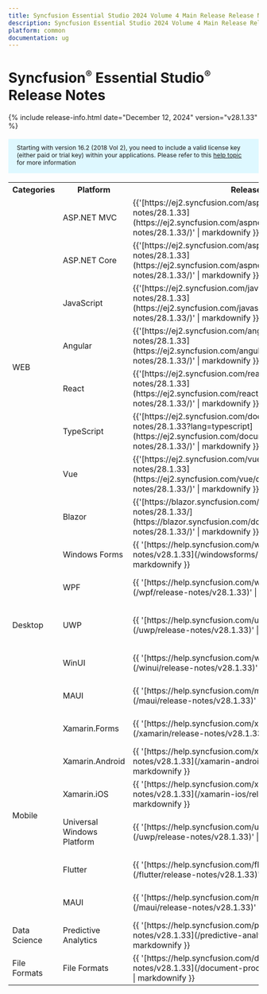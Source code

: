 ```yaml
---
title: Syncfusion Essential Studio 2024 Volume 4 Main Release Release Notes  
description: Syncfusion Essential Studio 2024 Volume 4 Main Release Release Notes  
platform: common
documentation: ug
---
```


# Syncfusion<sup style="font-size:70%">&reg;</sup> Essential Studio<sup style="font-size:70%">&reg;</sup>  Release Notes  

{% include release-info.html date="December 12, 2024"   version="v28.1.33" %} 

<style>
#license {
    font-size: .88em!important;
margin-top: 1.5em;     margin-bottom: 1.5em;
    background-color: #def8ff;
    padding: 10px 17px 14px;
}
</style>

<div id="license">
Starting with version 16.2 (2018 Vol 2), you need to include a valid license key (either paid or trial key) within your applications. 
Please refer to this <a href="/common/essential-studio/licensing/license-key">help topic</a> for more information 
</div>



<table>
<tr>
<th>
Categories</th><th>
Platform</th><th>
Release Notes</th><th>
Read Me</th></tr>
<tr>
<td rowspan="8">
WEB 
</td>
<td>
ASP.NET MVC
</td>
<td>{{'[https://ej2.syncfusion.com/aspnetmvc/documentation/release-notes/28.1.33](https://ej2.syncfusion.com/aspnetmvc/documentation/release-notes/28.1.33/)' | markdownify }}
</td>
<td>{{'[http://files2.syncfusion.com/Installs/v28.1.33/ReadMe/web/ASPMVC.html](http://files2.syncfusion.com/Installs/v28.1.33/ReadMe/web/ASPMVC.html)' | markdownify }}
</td>
</tr>
<tr>
<td>
ASP.NET Core	
</td>
<td>{{'[https://ej2.syncfusion.com/aspnetcore/documentation/release-notes/28.1.33](https://ej2.syncfusion.com/aspnetcore/documentation/release-notes/28.1.33/)' | markdownify }}
</td>
<td>{{'[http://files2.syncfusion.com/Installs/v28.1.33/ReadMe/web/ASPNETCORE.html](http://files2.syncfusion.com/Installs/v28.1.33/ReadMe/web/ASPNETCORE.html)' | markdownify }}
</td>
</tr>
<tr>
<td>
JavaScript
</td>
<td>{{'[https://ej2.syncfusion.com/javascript/documentation/release-notes/28.1.33](https://ej2.syncfusion.com/javascript/documentation/release-notes/28.1.33/)' | markdownify }}
</td>
<td>{{'[http://files2.syncfusion.com/Installs/v28.1.33/ReadMe/web/JavaScript.html](http://files2.syncfusion.com/Installs/v28.1.33/ReadMe/web/JavaScript.html)' | markdownify }}
</td>
</tr>
<tr>
<td>
Angular
</td>
<td>{{'[https://ej2.syncfusion.com/angular/documentation/release-notes/28.1.33](https://ej2.syncfusion.com/angular/documentation/release-notes/28.1.33/)' | markdownify }}
</td>
<td>{{'[http://files2.syncfusion.com/Installs/v28.1.33/ReadMe/web/Angular.html](http://files2.syncfusion.com/Installs/v28.1.33/ReadMe/web/Angular.html)' | markdownify }}
</td>
</tr>
<tr>
<td>
React
</td>
<td>{{'[https://ej2.syncfusion.com/react/documentation/release-notes/28.1.33](https://ej2.syncfusion.com/react/documentation/release-notes/28.1.33/)' | markdownify }}
</td>
<td>{{'[http://files2.syncfusion.com/Installs/v28.1.33/ReadMe/web/React.html](http://files2.syncfusion.com/Installs/v28.1.33/ReadMe/web/React.html)' | markdownify }}
</td>
</tr>
<tr>
<td>
TypeScript
</td>
<td>{{'[https://ej2.syncfusion.com/documentation/release-notes/28.1.33?lang=typescript](https://ej2.syncfusion.com/documentation/release-notes/28.1.33/)' | markdownify }}
</td>
<td>{{'[http://files2.syncfusion.com/Installs/v28.1.33/ReadMe/web/TypeScript.html](http://files2.syncfusion.com/Installs/v28.1.33/ReadMe/web/TypeScript.html)' | markdownify }}
</td>
</tr>
<tr>
<td>
Vue
</td>
<td>{{'[https://ej2.syncfusion.com/vue/documentation/release-notes/28.1.33](https://ej2.syncfusion.com/vue/documentation/release-notes/28.1.33/)' | markdownify }}
</td>
<td>{{'[http://files2.syncfusion.com/Installs/v28.1.33/ReadMe/web/Vue.html](http://files2.syncfusion.com/Installs/v28.1.33/ReadMe/web/Vue.html)' | markdownify }}
</td>
</tr>
<tr>
<td>
Blazor
</td>
<td>{{'[https://blazor.syncfusion.com/documentation/release-notes/28.1.33/](https://blazor.syncfusion.com/documentation/release-notes/28.1.33/)' | markdownify }}
</td>
<td>{{'[http://files2.syncfusion.com/Installs/v28.1.33/ReadMe/web/Blazor.html](http://files2.syncfusion.com/Installs/v28.1.33/ReadMe/web/Blazor.html)' | markdownify }}
</td>
</tr>
<tr>
<td rowspan="5">
Desktop
</td>
<td>
Windows Forms
</td>
<td>{{ '[https://help.syncfusion.com/windowsforms/release-notes/v28.1.33](/windowsforms/release-notes/v28.1.33)' | markdownify }}
</td>
<td>{{ '[http://files2.syncfusion.com/Installs/v28.1.33/ReadMe/WindowsForms.html](http://files2.syncfusion.com/Installs/v28.1.33/ReadMe/WindowsForms.html)' | markdownify }}
</td>
</tr>
<tr>
<td>
WPF
</td>
<td>{{ '[https://help.syncfusion.com/wpf/release-notes/v28.1.33](/wpf/release-notes/v28.1.33)' | markdownify }}
</td>
<td>{{ '[http://files2.syncfusion.com/Installs/v28.1.33/ReadMe/WPF.html](http://files2.syncfusion.com/Installs/v28.1.33/ReadMe/WPF.html)' | markdownify }}
</td>
</tr>
<tr>
<td>
UWP
</td>
<td>{{ '[https://help.syncfusion.com/uwp/release-notes/v28.1.33](/uwp/release-notes/v28.1.33)' | markdownify }}
</td>
<td>{{ '[http://files2.syncfusion.com/Installs/v28.1.33/ReadMe/UniversalWindows.html](http://files2.syncfusion.com/Installs/v28.1.33/ReadMe/UniversalWindows.html)' | markdownify }}
</td>
</tr>
<tr>
<td>
WinUI
</td>
<td>{{ '[https://help.syncfusion.com/winui/release-notes/v28.1.33](/winui/release-notes/v28.1.33)' | markdownify }}
</td>
<td>{{ '[http://files2.syncfusion.com/Installs/v28.1.33/ReadMe/WinUI.html](http://files2.syncfusion.com/Installs/v28.1.33/ReadMe/WinUI.html)' | markdownify }}
</td>
</tr>
<tr>
<td>
MAUI
</td>
<td>{{ '[https://help.syncfusion.com/maui/release-notes/v28.1.33](/maui/release-notes/v28.1.33)' | markdownify }}
</td>
<td>{{ '[http://files2.syncfusion.com/Installs/v28.1.33/ReadMe/.NETMAUI.html](http://files2.syncfusion.com/Installs/v28.1.33/ReadMe/.NETMAUI.html)' | markdownify }}
</td>
</tr>
<tr>
<td rowspan="6">
Mobile
</td>
<td>
Xamarin.Forms
</td>
<td>{{ '[https://help.syncfusion.com/xamarin/release-notes/v28.1.33](/xamarin/release-notes/v28.1.33)' | markdownify }}
</td>
<td>{{ '[http://files2.syncfusion.com/Installs/v28.1.33/ReadMe/Xamarin_Forms.html](http://files2.syncfusion.com/Installs/v28.1.33/ReadMe/Xamarin_Forms.html)' | markdownify }}
</td>
</tr>
<tr>
<td>
Xamarin.Android
</td>
<td>{{ '[https://help.syncfusion.com/xamarin-android/release-notes/v28.1.33](/xamarin-android/release-notes/v28.1.33)' | markdownify }}
</td>
<td>{{ '[http://files2.syncfusion.com/Installs/v28.1.33/ReadMe/Xamarin_Forms.html](http://files2.syncfusion.com/Installs/v28.1.33/ReadMe/Xamarin_Forms.html)' | markdownify }}
</td>
</tr>
<tr>
<td>
Xamarin.iOS
</td>
<td>{{ '[https://help.syncfusion.com/xamarin-ios/release-notes/v28.1.33](/xamarin-ios/release-notes/v28.1.33)' | markdownify }}
</td>
<td>{{ '[http://files2.syncfusion.com/Installs/v28.1.33/ReadMe/Xamarin_Forms.html](http://files2.syncfusion.com/Installs/v28.1.33/ReadMe/Xamarin_Forms.html)' | markdownify }}
</td>
</tr>
<tr>
<td>
Universal Windows Platform
</td>
<td>{{ '[https://help.syncfusion.com/uwp/release-notes/v28.1.33](/uwp/release-notes/v28.1.33)' | markdownify }}
</td>
<td>{{ '[http://files2.syncfusion.com/Installs/v28.1.33/ReadMe/UniversalWindows.html](http://files2.syncfusion.com/Installs/v28.1.33/ReadMe/UniversalWindows.html)' | markdownify }}
</td>
</tr>
<tr>
<td>
Flutter
</td>
<td>{{ '[https://help.syncfusion.com/flutter/release-notes/v28.1.33](/flutter/release-notes/v28.1.33)' | markdownify }}
</td>
<td>{{ '[http://files2.syncfusion.com/Installs/v28.1.33/ReadMe/Flutter.html](http://files2.syncfusion.com/Installs/v28.1.33/ReadMe/Flutter.html)' | markdownify }}
</td>
</tr>
<tr>
<td>
MAUI
</td>
<td>{{ '[https://help.syncfusion.com/maui/release-notes/v28.1.33](/maui/release-notes/v28.1.33)' | markdownify }}
</td>
<td>{{ '[http://files2.syncfusion.com/Installs/v28.1.33/ReadMe/.NETMAUI.html](http://files2.syncfusion.com/Installs/v28.1.33/ReadMe/.NETMAUI.html)' | markdownify }}
</td>
</tr>



<tr>
<td>
Data Science
</td>
<td>
Predictive Analytics
</td>
<td>{{ '[https://help.syncfusion.com/predictive-analytics/release-notes/v28.1.33](/predictive-analytics/release-notes/v28.1.33)' | markdownify }}
</td>
<td>
</td>
</tr>
<tr>
<td>
File Formats
</td>
<td>
File Formats
</td>
<td>{{ '[https://help.syncfusion.com/document-processing/release-notes/v28.1.33](/document-processing/release-notes/v28.1.33)' | markdownify }}
</td>
<td>
</td>
</tr>
</table>